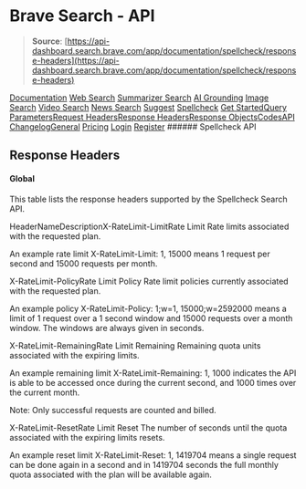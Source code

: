 # Brave Search - API

> **Source**: [https://api-dashboard.search.brave.com/app/documentation/spellcheck/response-headers](https://api-dashboard.search.brave.com/app/documentation/spellcheck/response-headers)


[](https://api-dashboard.search.brave.com/app/dashboard)  [](https://api-dashboard.search.brave.com/app/dashboard)  [Documentation](https://api-dashboard.search.brave.com/app/documentation) [Web Search](https://api-dashboard.search.brave.com/app/documentation/web-search) [Summarizer Search](https://api-dashboard.search.brave.com/app/documentation/summarizer-search) [AI Grounding](https://api-dashboard.search.brave.com/app/documentation/ai-grounding) [Image Search](https://api-dashboard.search.brave.com/app/documentation/image-search) [Video Search](https://api-dashboard.search.brave.com/app/documentation/video-search) [News Search](https://api-dashboard.search.brave.com/app/documentation/news-search) [Suggest](https://api-dashboard.search.brave.com/app/documentation/suggest) [Spellcheck](https://api-dashboard.search.brave.com/app/documentation/spellcheck) [Get Started](https://api-dashboard.search.brave.com/app/documentation/spellcheck/get-started)[Query Parameters](https://api-dashboard.search.brave.com/app/documentation/spellcheck/query)[Request Headers](https://api-dashboard.search.brave.com/app/documentation/spellcheck/request-headers)[Response Headers](https://api-dashboard.search.brave.com/app/documentation/spellcheck/response-headers)[Response Objects](https://api-dashboard.search.brave.com/app/documentation/spellcheck/responses)[Codes](https://api-dashboard.search.brave.com/app/documentation/spellcheck/codes)[API Changelog](https://api-dashboard.search.brave.com/app/documentation/spellcheck/api-changelog)[General](https://api-dashboard.search.brave.com/app/documentation/general) [Pricing](https://api-dashboard.search.brave.com/app/plans)    [Login](https://api-dashboard.search.brave.com/login) [Register](https://api-dashboard.search.brave.com/register) ###### Spellcheck API

 ## Response Headers

 #### Global

 This table lists the response headers supported by the Spellcheck Search API.

 HeaderNameDescriptionX-RateLimit-LimitRate Limit Rate limits associated with the requested plan.

An example rate limit X-RateLimit-Limit: 1, 15000 means     1 request per second and 15000 requests per month.

X-RateLimit-PolicyRate Limit Policy Rate limit policies currently associated with the requested plan.

An example policy X-RateLimit-Policy: 1;w=1, 15000;w=2592000 means     a limit of 1 request over a 1 second window and 15000 requests over     a month window. The windows are always given in seconds.

X-RateLimit-RemainingRate Limit Remaining Remaining quota units associated with the expiring limits.

An example remaining limit X-RateLimit-Remaining: 1, 1000     indicates the API is able to be accessed once during the current     second, and 1000 times over the current month.

Note: Only successful requests are counted and billed.

X-RateLimit-ResetRate Limit Reset The number of seconds until the quota associated with the expiring     limits resets.

An example reset limit X-RateLimit-Reset: 1, 1419704 means a     single request can be done again in a second and in 1419704 seconds     the full monthly quota associated with the plan will be available again.

 